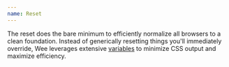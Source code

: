 ```yaml
---
name: Reset
---
```


The reset does the bare minimum to efficiently normalize all browsers to a clean foundation. Instead of generically resetting things you'll immediately override, Wee leverages extensive [variables](/style/variables) to minimize CSS output and maximize efficiency.